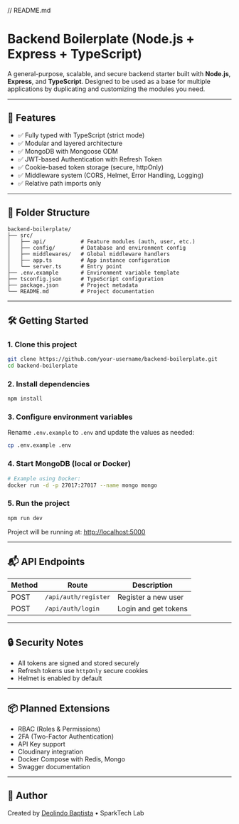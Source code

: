 // README.md

# Backend Boilerplate (Node.js + Express + TypeScript)

A general-purpose, scalable, and secure backend starter built with **Node.js**, **Express**, and **TypeScript**. Designed to be used as a base for multiple applications by duplicating and customizing the modules you need.

---

## 🚀 Features

- ✅ Fully typed with TypeScript (strict mode)
- ✅ Modular and layered architecture
- ✅ MongoDB with Mongoose ODM
- ✅ JWT-based Authentication with Refresh Token
- ✅ Cookie-based token storage (secure, httpOnly)
- ✅ Middleware system (CORS, Helmet, Error Handling, Logging)
- ✅ Relative path imports only

---

## 📁 Folder Structure

```
backend-boilerplate/
├── src/
│   ├── api/           # Feature modules (auth, user, etc.)
│   ├── config/        # Database and environment config
│   ├── middlewares/   # Global middleware handlers
│   ├── app.ts         # App instance configuration
│   └── server.ts      # Entry point
├── .env.example       # Environment variable template
├── tsconfig.json      # TypeScript configuration
├── package.json       # Project metadata
└── README.md          # Project documentation
```

---

## 🛠️ Getting Started

### 1. Clone this project

```bash
git clone https://github.com/your-username/backend-boilerplate.git
cd backend-boilerplate
```

### 2. Install dependencies

```bash
npm install
```

### 3. Configure environment variables

Rename `.env.example` to `.env` and update the values as needed:

```bash
cp .env.example .env
```

### 4. Start MongoDB (local or Docker)

```bash
# Example using Docker:
docker run -d -p 27017:27017 --name mongo mongo
```

### 5. Run the project

```bash
npm run dev
```

Project will be running at: [http://localhost:5000](http://localhost:5000)

---

## 📬 API Endpoints

| Method | Route                | Description          |
| ------ | -------------------- | -------------------- |
| POST   | `/api/auth/register` | Register a new user  |
| POST   | `/api/auth/login`    | Login and get tokens |

---

## 🔒 Security Notes

- All tokens are signed and stored securely
- Refresh tokens use `httpOnly` secure cookies
- Helmet is enabled by default

---

## 📦 Planned Extensions

- RBAC (Roles & Permissions)
- 2FA (Two-Factor Authentication)
- API Key support
- Cloudinary integration
- Docker Compose with Redis, Mongo
- Swagger documentation

---

## 🧑 Author

Created by [Deolindo Baptista](https://github.com/Deobap73) • SparkTech Lab
